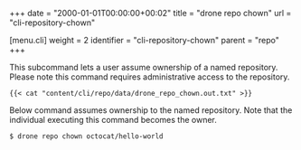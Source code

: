 +++
date = "2000-01-01T00:00:00+00:02"
title = "drone repo chown"
url = "cli-repository-chown"

[menu.cli]
  weight = 2
  identifier = "cli-repository-chown"
  parent = "repo"
+++

This subcommand lets a user assume ownership of a named repository. Please note this command requires administrative access to the repository.

```text
{{< cat "content/cli/repo/data/drone_repo_chown.out.txt" >}}
```

Below command assumes ownership to the named repository. Note that the individual executing this command becomes the owner.

```text
$ drone repo chown octocat/hello-world
```
